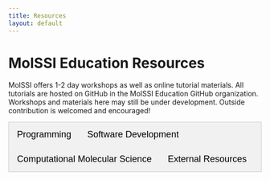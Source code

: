 ```yaml
---
title: Resources
layout: default
---
```


<style>
/* Style the tab */
.tab {
    overflow: hidden;
    border: 1px solid #ccc;
    background-color: #f1f1f1;
  }
  
  /* Style the buttons that are used to open the tab content */
  .tab button {
    background-color: inherit;
    float: left;
    border: none;
    outline: none;
    cursor: pointer;
    padding: 14px 16px;
    transition: 0.3s;
    font-size: 18px;
  }
  
  /* Change background color of buttons on hover */
  .tab button:hover {
    background-color: #ddd;
  }
  
  /* Create an active/current tablink class */
  .tab button.active {
    background-color: #ed1c24ff;
    color: white;
  }
  
  /* Style the tab content */
  .tabcontent {
    display: none;
    padding: 6px 12px;
    border: 1px solid #ccc;
    border-top: none;
    padding: 30px 20px;
  }

  .tabcontent {
  animation: fadeEffect 1s; /* Fading effect takes 1 second */
}

/* Go from zero to full opacity */
@keyframes fadeEffect {
from {opacity: 0;}
to {opacity: 1;}

}

.tabcontent h2 a {
  color: black;
}

</style>

<script>

    function openCategory(evt, categoryName) {
    // Declare all variables
    var i, tabcontent, tablinks;

    // Get all elements with class="tabcontent" and hide them
    tabcontent = document.getElementsByClassName("tabcontent");
    for (i = 0; i < tabcontent.length; i++) {
        tabcontent[i].style.display = "none";
    }

    // Get all elements with class="tablinks" and remove the class "active"
    tablinks = document.getElementsByClassName("tablinks");
    for (i = 0; i < tablinks.length; i++) {
        tablinks[i].className = tablinks[i].className.replace(" active", "");
    }

    // Show the current tab, and add an "active" class to the button that opened the tab
    document.getElementById(categoryName).style.display = "block";
    evt.currentTarget.className += " active";
}
</script>

# MolSSI Education Resources

MolSSI offers 1-2 day workshops as well as online tutorial materials. All tutorials are hosted on GitHub in the MolSSI Education GitHub organization. Workshops and materials here may still be under development. Outside contribution is welcomed and encouraged!

<!-- Tab links -->
<div class="tab">
  <button class="tablinks" onclick="openCategory(event, 'Programming')", id="defaultOpen">Programming</button>
  <button class="tablinks" onclick="openCategory(event, 'software-development')">Software Development</button>
  <button class="tablinks" onclick="openCategory(event, 'molecular-modeling')">Computational Molecular Science</button>
  <button class="tablinks" onclick="openCategory(event, 'external-resources')">External Resources</button>
</div>


<!-- Tab content -->
<div id="Programming" class="tabcontent">

## <a class="headerLink" href="https://education.molssi.org/python_scripting_cms/" target="_blank" >Python Data and Scripting Workshop</a>
**Description**: The MolSSI Python Data and Scripting workshop is designed for students who are currently involved in, or planning to start computational chemistry research. This workshop is designed to help students develop practical programming skills that will benefit their undergraduate research, and will take students through introductory programming and scripting with Python to version control and sharing their code with others. NO prior programming experience is required.

<details>
    <summary>Workshop Topics</summary>
        <li> Basic Python syntax and control structures  
        <li> Reading and writing files  
        <li> File manipulation and parsing
        <li> Analyzing and graphing data
        <li> Writing functions
        <li> Creating command line programs from Python scripts
        <li> Basic testing using PyTest
        <li> Version control with git
        <li> Sharing code on GitHub

</details>
<br>

[{% octicon book %} View Workshop Materials](https://education.molssi.org/python_scripting_cms/) | 
[{% octicon mark-github} View GitHub Repository %} View GitHub Repository](https://github.com/MolSSI-Education/python_scripting_cms)

## <a class="headerLink" href="https://education.molssi.org/python-data-analysis/" target="_blank">Data Analysis using Python</a>
**Description**: The Python Data Analysis Tutorials are short stand-alone tutorials, which build on and expand the Python Scripting Workshop. These lessons include introductions to specific libraries including NumPy and pandas.

<details>
    <summary>Workshop Topics</summary>
    <li> Features of NumPy Arrays
    <li> Introduction to Data Analysis using Pandas
</details>
<br>

[{% octicon book %} View Workshop Materials](https://education.molssi.org/python-data-analysis/) | 
[{% octicon mark-github} View GitHub Repository %} View GitHub Repository](https://github.com/molssi-education/python-data-analysis)

## <a href="https://education.molssi.org/parallel-programming/" target="_blank">Parallel Programming</a>
**Description**: These lessons introduce basic parallelization techniques and best practices.  There are several examples that cover the topic of distributed-memory parallelization using the Message Passing Interface (MPI) and shared-memory parallelization using OpenMP.  Examples are provided both in C++ and in Python using the mpi4py wrapper. Both the MPI and OpenMP tutorials begin with simple “Hello World!” codes and culminate in the parallelization of a simple molecular dynamics code.

[{% octicon book %} View Materials](https://education.molssi.org/parallel-programming/) | 
[{% octicon mark-github} View GitHub Repository %} View GitHub Repository](https://github.com/MolSSI-Education/parallel-programming)


</div>

<div id="software-development" class="tabcontent">

## <a class="headerLink" href="https://education.molssi.org/python-package-best-practices/index.html" target="_blank">Best Practices Workshop</a>
**Description**: Our best practices workshops introduce and promote [MolSSI best practices](https://molssi.org/education/best-practices/) to workshop attendees. This workshop is designed for graduate students, post docs, or advanced undergraduate students. In this course, students create a Python package using best practices and the [MolSSI CookieCutter](https://github.com/MolSSI/cookiecutter-cms), and host this project on GitHub.

<details>
    <summary>Workshop Topics:</summary>
    <li> Conda and Python environments
    <li> Structuring a Python project using the MolSSI CookieCutter.
    <li> Version control using git
    <li> Python Coding Style
    <li> Online code repositories such as GitHub
    <li> GitHub collaboration
    <li> Unit testing and the PyTest testing framework
    <li> Code coverage
    <li> Continuous integration tools
    <li> Documentation for Python packages using Sphinx.
</details>
<br>

[{% octicon book %} View Workshop Materials](https://education.molssi.org/python-package-best-practices/index.html) | 
[{% octicon mark-github} View GitHub Repository %} View GitHub Repository](https://github.com/MolSSI-Education/python-package-best-practices)


## <a class="headerLink" href="https://education.molssi.org/oop_and_design_patterns/index.html" target="_blank">Object Oriented Programming and Design Patterns</a>
**Description**:The Object Oriented Programming (OOP) and Design Patterns tutorials provide a brief introduction to good software design principles. These tutorials are designed for graduate students, post docs, or advanced undergraduate students. Students will develop python modules using OOP principles and software design patterns.

<details>
    <summary>Workshop Topics</summary>
    <li> Encapsulation
    <li> Data Abstraction
    <li> Inheritance
    <li> Polymorphism
    <li> Factory Design Pattern
    <li> Adapter Design Pattern
    <li> Facade Design Pattern
    <li> Observer Design Pattern
</details>
<br>

[{% octicon book %} View Workshop Materials](https://education.molssi.org/oop_and_design_patterns/index.html) | 
[{% octicon mark-github} View GitHub Repository %} View GitHub Repository](https://github.com/MolSSI-Education/oop_and_design_patterns)

</div>

<div id="molecular-modeling" class="tabcontent">

## <a class="headerLink" href="https://education.molssi.org/getting-started-computational-chemistry/index.html" target="_blank">Getting Started in Computational Chemistry</a>
**Description**: A curated list of tutorials for common computational skills that students need to get started in copmutational chemistry research such as use of the terminal, text editors, and remote computing resources.

[{% octicon book %} View Materials](https://education.molssi.org/getting-started-computational-chemistry/index.html) | 
[{% octicon mark-github} View GitHub Repository %} View GitHub Repository](https://github.com/MolSSI-Education/getting-started-computational-chemistry)

## <a class="headerLink" href="https://education.molssi.org/qm-tools/" target="_blank">Quantum Mechanics Tools</a>
**Description**: The qm-tools workshop introduces several types of quantum chemistry calculations a student might use, including geometry optimizations, inter- and intra-molecular potential energy scans, and energy calculations.  Some basic file parsing and data analysis is also discussed.

[{% octicon book %} View Materials](https://education.molssi.org/qm-tools/) | 
[{% octicon mark-github} View GitHub Repository %} View GitHub Repository](https://github.com/MolSSI-Education/qm-tools/)

## <a class="headerLink" href="https://education.molssi.org/mm-tools/" target="_blank">Molecular Mechanics Tools</a>
**Description**: The mm-tools workshop introduces molecular dynamics simulations using the software OpenMM, and analysis of simulation results using MDTraj. The theoretical background of MD simulations are discussed, and students simulate and analyze alkane and a simple protein system. This workshop also covers putting code on GitHub and includes an exercise where students implement a new software feature and submit a pull request. 

[{% octicon book %} View Materials](https://education.molssi.org/mm-tools/) | 
[{% octicon mark-github} View GitHub Repository %} View GitHub Repository](https://github.com/MolSSI-Education/mm-tools/)

</div>

<div id='external-resources' class='tabcontent'>

Here are a number of educational resources that are external to the MolSSI, though many of these have been developed by MolSSI Software Scientists, MolSSI Associates, and other partners. 

## [Q-Chem for Teaching](http://www.q-chem.com/InstructionalMatls.html)

Instructions how to use Q-Chem for teaching via the IQmol interface, as well as a selection of computational assignments that can be given to students as homework or in-class exercises. The list of labs includes 10 labs covering different types of quantum-chemical calculations. We hope that this list will continue to grow and would like to encourage the community  to submit new computational labs for sharing.

For low-volume users, we offer a free service: such users can submit short Q-Chem jobs (up to 5 min) to the  Q-Chem server without purchasing a license (IQmol is automatically configured for the submission to the Q-Chem server).

[{% octicon book %} View Materials](http://www.q-chem.com/InstructionalMatls.html) 

## [Psi4 Education](https://admiring-tesla-08529a.netlify.app/posts/psi4education/)

Computational Labs Using Free Software Computational chemistry is an increasingly important part of modern research, and yet it is often not part of the typical undergraduate or graduate curriculum. Fortunately, the availability of free software like PSI4 and WebMO lowers the barrier to introducing computational chemistry laboratory modules. The labs below were created using only free software and are available for use in your classes. 

[{% octicon book %} View Materials](https://admiring-tesla-08529a.netlify.app/posts/psi4education/) 
</div>

<script>
// Get the element with id="defaultOpen" and click on it
document.getElementById("defaultOpen").click();
</script>

